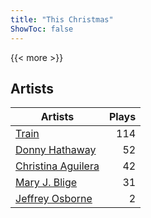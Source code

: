```yaml
---
title: "This Christmas"
ShowToc: false
---
```


{{< more >}}

## Artists
Artists | Plays 
----- | -----: 
[Train](/artists/train-90187) | 114
[Donny Hathaway](/artists/donny-hathaway-58582) | 52
[Christina Aguilera](/artists/christina-aguilera-34786) | 42
[Mary J. Blige](/artists/mary-j-blige-39258) | 31
[Jeffrey Osborne](/artists/jeffrey-osborne-40238) | 2

